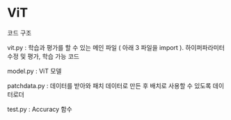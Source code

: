 # ViT

코드 구조

vit.py : 학습과 평가를 할 수 있는 메인 파일 ( 아래 3 파일을 import ). 하이퍼파라미터 수정 및 평가, 학습 가능 코드

model.py : ViT 모델

patchdata.py : 데이터를 받아와 패치 데이터로 만든 후 배치로 사용할 수 있도록 데이터로더

test.py : Accuracy 함수 
